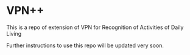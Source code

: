 # VPN++
This is a repo of extension of VPN for Recognition of Activities of Daily Living

Further instructions to use this repo will be updated very soon.
